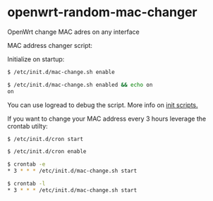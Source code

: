 # openwrt-random-mac-changer
OpenWrt change MAC adres on any interface


MAC address changer script:

Initialize on startup:

```bash
$ /etc/init.d/mac-change.sh enable
```

```bash
$ /etc/init.d/mac-change.sh enabled && echo on
on
```

You can use logread to debug the script. More info on [init scripts.](https://openwrt.org/docs/techref/initscripts)

If you want to change your MAC address every 3 hours leverage the crontab utilty:

```bash
$ /etc/init.d/cron start
```

```bash
$ /etc/init.d/cron enable
```

```bash
$ crontab -e
* 3 * * * /etc/init.d/mac-change.sh start
```
```bash
$ crontab -l
* 3 * * * /etc/init.d/mac-change.sh start
```

